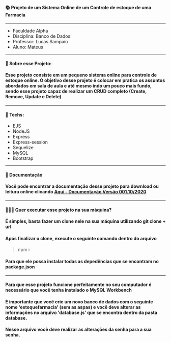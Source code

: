 #### 📚 Projeto de um Sistema Online de um Controle de estoque de uma Farmacia

<hr>

- Faculdade Alpha
- Disciplina: Banco de Dados: 
- Professor: Lucas Sampaio
- Aluno: Mateus

<hr>

#### 📖 Sobre esse Projeto:
#### Esse projeto consiste em um pequeno sistema online para controle de estoque online. O objetivo desse projeto é colocar em pratica os assuntos abordados em sala de aula e até mesmo indo um pouco mais fundo, sendo esse projeto capaz de realizar um CRUD completo (Create, Remove, Update e Delete)

<hr>

#### 🚀 Techs: 

- EJS
- NodeJS
- Express
- Express-session
- Sequelize
- MySQL
- Bootstrap

<hr>

#### 📃 Documentação 
#### Você pode encontrar a documentação desse projeto para download ou leitura online clicando [Aqui - Documentação Versão 001.10/2020](https://drive.google.com/file/d/1HK6jt6qMUvBU-iNL66MhUuGzbU60CznM/view)

<hr>

#### 👨🏻‍🚀 Quer executar esse projeto na sua máquina?
#### É simples, basta fazer um clone nele na sua máquina utilizando git clone + url 
#### Após finalizar o clone, execute o seguinte comando dentro do arquivo 

> npm i

#### Para que ele possa instalar todas as depedências que se encontram no package.json

<hr>

#### Para que esse projeto funcione perfeitamente no seu computador é necessário que você tenha instalado o MySQL Workbench

#### É importante que você crie um novo banco de dados com o seguinte nome 'estoquefarmacia' (sem as aspas) e você deve alterar as informações no arquivo 'database.js' que se encontra dentro da pasta database. 

#### Nesse arquivo você deve realizar as alterações da senha para a sua senha.